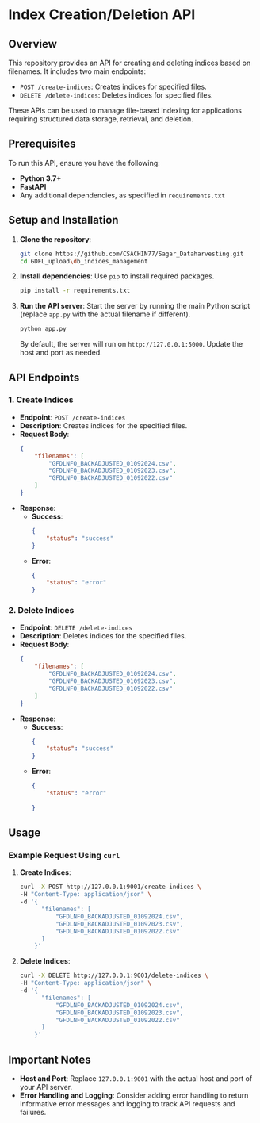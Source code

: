 # Index Creation/Deletion API

## Overview

This repository provides an API for creating and deleting indices based on filenames. It includes two main endpoints:
- `POST /create-indices`: Creates indices for specified files.
- `DELETE /delete-indices`: Deletes indices for specified files.

These APIs can be used to manage file-based indexing for applications requiring structured data storage, retrieval, and deletion.

## Prerequisites

To run this API, ensure you have the following:
- **Python 3.7+**
- **FastAPI** 
- Any additional dependencies, as specified in `requirements.txt`

## Setup and Installation

1. **Clone the repository**:
    ```bash
    git clone https://github.com/CSACHIN77/Sagar_Dataharvesting.git
    cd GDFL_upload\db_indices_management
    ```

2. **Install dependencies**:
    Use `pip` to install required packages.
    ```bash
    pip install -r requirements.txt
    ```

3. **Run the API server**:
    Start the server by running the main Python script (replace `app.py` with the actual filename if different).
    ```bash
    python app.py
    ```
    By default, the server will run on `http://127.0.0.1:5000`. Update the host and port as needed.

## API Endpoints

### 1. Create Indices
- **Endpoint**: `POST /create-indices`
- **Description**: Creates indices for the specified files.
- **Request Body**:
    ```json
    {
        "filenames": [
            "GFDLNFO_BACKADJUSTED_01092024.csv",
            "GFDLNFO_BACKADJUSTED_01092023.csv",
            "GFDLNFO_BACKADJUSTED_01092022.csv"
        ]
    }
    ```
- **Response**:
    - **Success**:
        ```json
        {
            "status": "success"
        }
        ```
    - **Error**:
        ```json
        {
            "status": "error"
        }
        ```

### 2. Delete Indices
- **Endpoint**: `DELETE /delete-indices`
- **Description**: Deletes indices for the specified files.
- **Request Body**:
    ```json
    {
        "filenames": [
            "GFDLNFO_BACKADJUSTED_01092024.csv",
            "GFDLNFO_BACKADJUSTED_01092023.csv",
            "GFDLNFO_BACKADJUSTED_01092022.csv"
        ]
    }
    ```
- **Response**:
    - **Success**:
        ```json
        {
            "status": "success"
        }
        ```
    - **Error**:
        ```json
        {
            "status": "error"
            
        }
        ```

## Usage

### Example Request Using `curl`

1. **Create Indices**:
    ```bash
    curl -X POST http://127.0.0.1:9001/create-indices \
    -H "Content-Type: application/json" \
    -d '{
          "filenames": [
              "GFDLNFO_BACKADJUSTED_01092024.csv",
              "GFDLNFO_BACKADJUSTED_01092023.csv",
              "GFDLNFO_BACKADJUSTED_01092022.csv"
          ]
        }'
    ```

2. **Delete Indices**:
    ```bash
    curl -X DELETE http://127.0.0.1:9001/delete-indices \
    -H "Content-Type: application/json" \
    -d '{
          "filenames": [
              "GFDLNFO_BACKADJUSTED_01092024.csv",
              "GFDLNFO_BACKADJUSTED_01092023.csv",
              "GFDLNFO_BACKADJUSTED_01092022.csv"
          ]
        }'
    ```

## Important Notes

- **Host and Port**: Replace `127.0.0.1:9001` with the actual host and port of your API server.
- **Error Handling and Logging**: Consider adding error handling to return informative error messages and logging to track API requests and failures.

